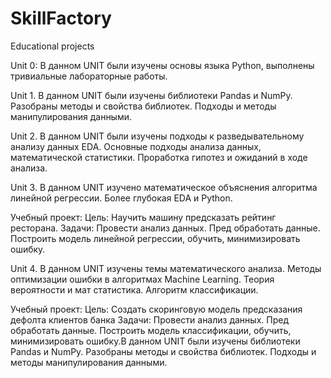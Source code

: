 # SkillFactory
Educational projects

Unit 0:
  В данном UNIT были изучены основы языка Python, выполнены тривиальные лабораторные работы.

Unit 1.
  В данном UNIT были изучены библиотеки Pandas и NumPy.
  Разобраны методы и свойства библиотек.
  Подходы и методы манипулирования данными.

Unit 2.
  В данном UNIT были изучены подходы к разведывательному анализу данных EDA.
  Основные подходы анализа данных, математической статистики.
  Проработка гипотез и ожиданий в ходе анализа.

Unit 3.
  В данном UNIT изучено математическое объяснения алгоритма линейной регрессии.
  Более глубокая EDA и Python.

  Учебный проект:
    Цель: Научить машину предсказать рейтинг ресторана.
    Задачи: Провести анализ данных.
    Пред обработать данные.
    Построить модель линейной регрессии, обучить, минимизировать ошибку.

Unit 4.
  В данном UNIT изучены темы математического анализа.
  Методы оптимизации ошибки в алгоритмах  Machine Learning.
  Теория вероятности и мат статистика.
  Алгоритм классификации.

  Учебный проект:
    Цель: Создать скоринговую модель предсказания дефолта клиентов банка
    Задачи: Провести анализ данных.
    Пред обработать данные.
    Построить модель классификации, обучить, минимизировать ошибку.В данном UNIT были изучены библиотеки Pandas и NumPy.
    Разобраны методы и свойства библиотек.
    Подходы и методы манипулирования  данными.
